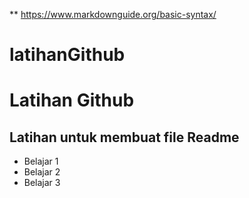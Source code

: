 ** https://www.markdownguide.org/basic-syntax/
# latihanGithub
Latihan Github
==
Latihan untuk membuat file Readme 
--
- Belajar 1
- Belajar 2
- Belajar 3
